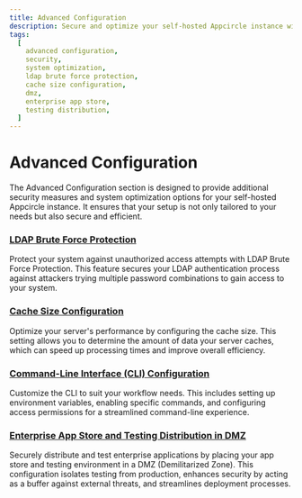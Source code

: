 ```yaml
---
title: Advanced Configuration
description: Secure and optimize your self-hosted Appcircle instance with advanced configuration settings. Learn how to enable LDAP Brute Force Protection, configure cache size, and customize the Command-Line Interface (CLI).
tags:
  [
    advanced configuration,
    security,
    system optimization,
    ldap brute force protection,
    cache size configuration,
    dmz,
    enterprise app store,
    testing distribution,
  ]
---
```


# Advanced Configuration

The Advanced Configuration section is designed to provide additional security measures and system optimization options for your self-hosted Appcircle instance. It ensures that your setup is not only tailored to your needs but also secure and efficient.

### [LDAP Brute Force Protection](/self-hosted-appcircle/configure-server/advanced-configuration/ldap-bruteforce)

Protect your system against unauthorized access attempts with LDAP Brute Force Protection. This feature secures your LDAP authentication process against attackers trying multiple password combinations to gain access to your system.

### [Cache Size Configuration](/self-hosted-appcircle/configure-server/advanced-configuration/cache-size-configuration)

Optimize your server's performance by configuring the cache size. This setting allows you to determine the amount of data your server caches, which can speed up processing times and improve overall efficiency.

### [Command-Line Interface (CLI) Configuration](/self-hosted-appcircle/configure-server/advanced-configuration/appcircle-cli)

Customize the CLI to suit your workflow needs. This includes setting up environment variables, enabling specific commands, and configuring access permissions for a streamlined command-line experience.

### [Enterprise App Store and Testing Distribution in DMZ](/self-hosted-appcircle/configure-server/advanced-configuration/store-dist-dmz)

Securely distribute and test enterprise applications by placing your app store and testing environment in a DMZ (Demilitarized Zone). This configuration isolates testing from production, enhances security by acting as a buffer against external threats, and streamlines deployment processes.